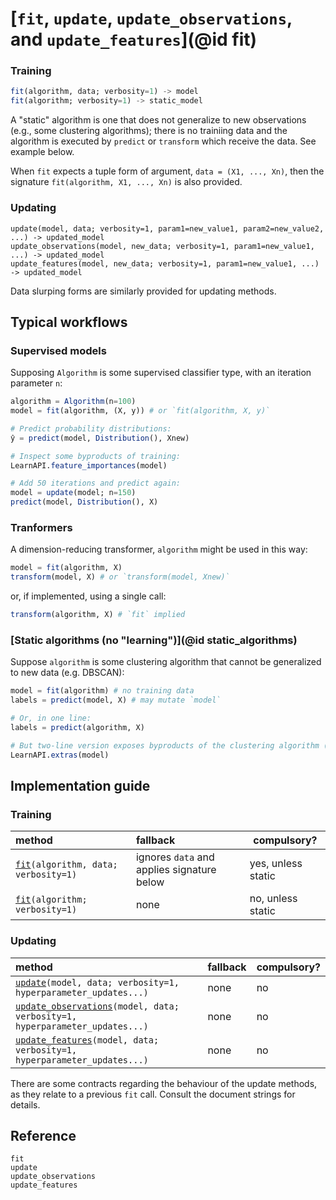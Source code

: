 # [`fit`, `update`, `update_observations`, and `update_features`](@id fit)

### Training

```julia
fit(algorithm, data; verbosity=1) -> model
fit(algorithm; verbosity=1) -> static_model 
```

A "static" algorithm is one that does not generalize to new observations (e.g., some
clustering algorithms); there is no trainiing data and the algorithm is executed by
`predict` or `transform` which receive the data. See example below.

When `fit` expects a tuple form of argument, `data = (X1, ..., Xn)`, then the signature
`fit(algorithm, X1, ..., Xn)` is also provided.

### Updating

```
update(model, data; verbosity=1, param1=new_value1, param2=new_value2, ...) -> updated_model
update_observations(model, new_data; verbosity=1, param1=new_value1, ...) -> updated_model
update_features(model, new_data; verbosity=1, param1=new_value1, ...) -> updated_model
```

Data slurping forms are similarly provided for updating methods.

## Typical workflows

### Supervised models

Supposing `Algorithm` is some supervised classifier type, with an iteration parameter `n`:

```julia
algorithm = Algorithm(n=100)
model = fit(algorithm, (X, y)) # or `fit(algorithm, X, y)`

# Predict probability distributions:
ŷ = predict(model, Distribution(), Xnew) 

# Inspect some byproducts of training:
LearnAPI.feature_importances(model)

# Add 50 iterations and predict again:
model = update(model; n=150)
predict(model, Distribution(), X)
```

### Tranformers

A dimension-reducing transformer, `algorithm`  might be used in this way:

```julia
model = fit(algorithm, X)
transform(model, X) # or `transform(model, Xnew)`
```

or, if implemented, using a single call:

```julia
transform(algorithm, X) # `fit` implied
```

### [Static algorithms (no "learning")](@id static_algorithms)

Suppose `algorithm` is some clustering algorithm that cannot be generalized to new data
(e.g. DBSCAN):

```julia
model = fit(algorithm) # no training data
labels = predict(model, X) # may mutate `model`

# Or, in one line:
labels = predict(algorithm, X)

# But two-line version exposes byproducts of the clustering algorithm (e.g., outliers):
LearnAPI.extras(model)
```

## Implementation guide

### Training

| method                                                                         | fallback                                                         | compulsory?        |
|:-------------------------------------------------------------------------------|:-----------------------------------------------------------------|--------------------|
| [`fit`](@ref)`(algorithm, data; verbosity=1)`                                  | ignores `data` and applies signature below                       | yes, unless static |
| [`fit`](@ref)`(algorithm; verbosity=1)`                                        | none                                                             | no, unless static  |

### Updating

| method                                                                               | fallback | compulsory? |
|:-------------------------------------------------------------------------------------|:---------|-------------|
| [`update`](@ref)`(model, data; verbosity=1, hyperparameter_updates...)`              | none     | no          |
| [`update_observations`](@ref)`(model, data; verbosity=1, hyperparameter_updates...)` | none     | no          |
| [`update_features`](@ref)`(model, data; verbosity=1, hyperparameter_updates...)`     | none     | no          |

There are some contracts regarding the behaviour of the update methods, as they relate to
a previous `fit` call. Consult the document strings for details.

## Reference

```@docs
fit
update
update_observations
update_features
```
